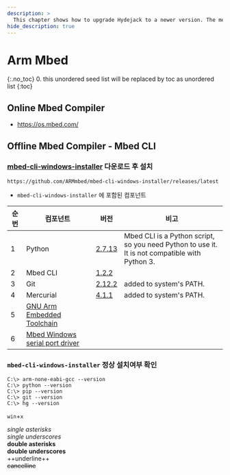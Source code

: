 ```yaml
---
description: >
  This chapter shows how to upgrade Hydejack to a newer version. The method depends on how you've installed Hydejack.
hide_description: true
---
```


# Arm Mbed

{:.no_toc}
0. this unordered seed list will be replaced by toc as unordered list
{:toc}

## Online Mbed Compiler  
* https://os.mbed.com/

## Offline Mbed Compiler - Mbed CLI
### [mbed-cli-windows-installer](https://github.com/ARMmbed/mbed-cli-windows-installer/releases/latest) 다운로드 후 설치  
   `https://github.com/ARMmbed/mbed-cli-windows-installer/releases/latest`

  * `mbed-cli-windows-installer` 에 포함된 컴포넌트  
   
  순번|컴포넌트|버전|비고
  ---|---|---|---
  1|Python|[2.7.13](https://www.python.org/downloads/release/python-2713/)|Mbed CLI is a Python script, so you need Python to use it. <BR>It is not compatible with Python 3.
  2|Mbed CLI|[1.2.2](https://github.com/ARMmbed/mbed-cli)|
  3|Git|[2.12.2](https://git-scm.com/)|added to system's PATH.
  4|Mercurial|[4.1.1](https://www.mercurial-scm.org/)|added to system's PATH.
  5|[GNU Arm Embedded Toolchain](https://developer.arm.com/open-source/gnu-toolchain/gnu-rm/downloads)||
  6|[Mbed Windows serial port driver](https://os.mbed.com/docs/v5.9/tutorials/windows-serial-driver.html)||

### `mbed-cli-windows-installer` 정상 설치여부 확인
   
```shell
C:\> arm-none-eabi-gcc --version
C:\> python --version
C:\> pip --version
C:\> git --version
C:\> hg --version
```
`win`+`x`

*single asterisks*  
_single underscores_  
**double asterisks**  
__double underscores__  
++underline++  
~~cancelline~~  
